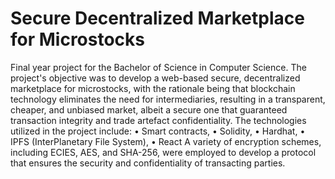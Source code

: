 # Secure Decentralized Marketplace for Microstocks
Final year project for the Bachelor of Science in Computer Science. The project's objective was to
develop a web-based secure, decentralized marketplace for microstocks, with the rationale being that
blockchain technology eliminates the need for intermediaries, resulting in a transparent, cheaper, and
unbiased market, albeit a secure one that guaranteed transaction integrity and trade artefact
confidentiality. The technologies utilized in the project include:
• Smart contracts,
• Solidity,
• Hardhat,
• IPFS (InterPlanetary File System),
• React
A variety of encryption schemes, including ECIES, AES, and SHA-256, were employed to develop a
protocol that ensures the security and confidentiality of transacting parties.


